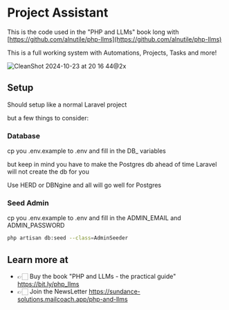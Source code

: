 # Project Assistant 


This is the code used in the "PHP and LLMs" book long with [https://github.com/alnutile/php-llms](https://github.com/alnutile/php-llms)

This is a full working system with Automations, Projects, Tasks and more!

![CleanShot 2024-10-23 at 20 16 44@2x](https://github.com/user-attachments/assets/060135b6-57a1-4387-be4b-d49bcbd04852)



## Setup

Should setup like a normal Laravel project

but a few things to consider:

### Database 
cp you .env.example to .env and fill in the DB_ variables

but keep in mind you have to make the Postgres db ahead of time
Laravel will not create the db for you

Use HERD or DBNgine and all will go well for Postgres

### Seed Admin 

cp you .env.example to .env and fill in the ADMIN_EMAIL and ADMIN_PASSWORD

```bash
php artisan db:seed --class=AdminSeeder
```

## Learn more at 
 
  * 👉🏻 Buy the book "PHP and LLMs - the practical guide" https://bit.ly/php_llms
  * 👉🏻 Join the NewsLetter https://sundance-solutions.mailcoach.app/php-and-llms

